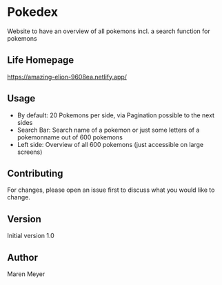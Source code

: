 # Pokedex

Website to have an overview of all pokemons incl. a search function for pokemons

## Life Homepage

https://amazing-elion-9608ea.netlify.app/

## Usage

- By default: 20 Pokemons per side, via Pagination possible to the next sides
- Search Bar: Search name of a pokemon or just some letters of a pokemonname out of 600 pokemons
- Left side: Overview of all 600 pokemons (just accessible on large screens)

## Contributing

For changes, please open an issue first to discuss what you would like to change.

## Version 

Initial version 1.0

## Author

Maren Meyer

